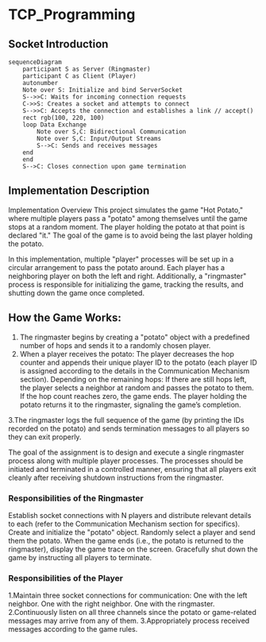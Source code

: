 # TCP_Programming
 
## Socket Introduction
```mermaid
sequenceDiagram
    participant S as Server (Ringmaster)
    participant C as Client (Player)
    autonumber
    Note over S: Initialize and bind ServerSocket
    S-->>C: Waits for incoming connection requests
    C->>S: Creates a socket and attempts to connect
    S-->>C: Accepts the connection and establishes a link // accept()
    rect rgb(100, 220, 100)
    loop Data Exchange
        Note over S,C: Bidirectional Communication
        Note over S,C: Input/Output Streams
        S-->C: Sends and receives messages
    end
    end
    S-->C: Closes connection upon game termination

```
## Implementation Description

Implementation Overview
This project simulates the game "Hot Potato," where multiple players pass a "potato" among themselves until the game stops at a random moment. The player holding the potato at that point is declared "it." The goal of the game is to avoid being the last player holding the potato.

In this implementation, multiple "player" processes will be set up in a circular arrangement to pass the potato around. Each player has a neighboring player on both the left and right. Additionally, a "ringmaster" process is responsible for initializing the game, tracking the results, and shutting down the game once completed.

## How the Game Works:
1. The ringmaster begins by creating a "potato" object with a predefined number of hops and sends it to a randomly chosen player.
2. When a player receives the potato:
	The player decreases the hop counter and appends their unique player ID to the potato (each player ID is assigned according to the details in the Communication Mechanism section).
	Depending on the remaining hops:
		If there are still hops left, the player selects a neighbor at random and passes the potato to them.
		If the hop count reaches zero, the game ends. The player holding the potato returns it to the ringmaster, signaling the game’s completion.

3.The ringmaster logs the full sequence of the game (by printing the IDs recorded on the potato) and sends termination messages to all players so they can exit properly.

The goal of the assignment is to design and execute a single ringmaster process along with multiple player processes. The processes should be initiated and terminated in a controlled manner, ensuring that all players exit cleanly after receiving shutdown instructions from the ringmaster.

### Responsibilities of the Ringmaster
Establish socket connections with N players and distribute relevant details to each (refer to the Communication Mechanism section for specifics).
Create and initialize the "potato" object.
Randomly select a player and send them the potato.
When the game ends (i.e., the potato is returned to the ringmaster), display the game trace on the screen.
Gracefully shut down the game by instructing all players to terminate.

### Responsibilities of the Player
1.Maintain three socket connections for communication:
	One with the left neighbor.
	One with the right neighbor.
	One with the ringmaster.
2.Continuously listen on all three channels since the potato or game-related messages may arrive from any of them.
3.Appropriately process received messages according to the game rules.
